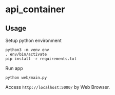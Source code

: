 # api_container

## Usage

Setup python environment

```
python3 -m venv env
. env/bin/activate
pip install -r requirements.txt
```
 
Run app

```
python web/main.py
```

Access `http://localhost:5000/` by Web Browser.
